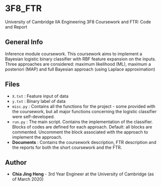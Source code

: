 # 3F8_FTR
University of Cambridge IIA Engineering 3F8 Coursework and FTR: Code and Report

## General Info
Inference module coursework. This coursework aims to implement a Bayesian logistic binary classifier with RBF feature expansion on the inputs. Three approaches are considered: maximum likelihood (ML), maximum a posteriori (MAP) and full Bayesian approach (using Laplace approximation)

## Files
* `X.txt` : Feature input of data
* `y.txt` : Binary label of data
* `misc.py` : Contains all the functions for the project - some provided with the coursework, but all major functions concerning the logistic classifier were self-developed.
* `run.py` : The main script. Contains the implementation of the classifier. Blocks of codes are defined for each approach.
    Default: all blocks are commented. Uncomment the block associated with the approach to implement the approach.
* **Documents** : Contains the coursework description, FTR description and the reports for both the short coursework and the FTR.

## Author
* **Chia Jing Heng** - 3rd Year Engineer at the University of Cambridge (as of March 2020)
